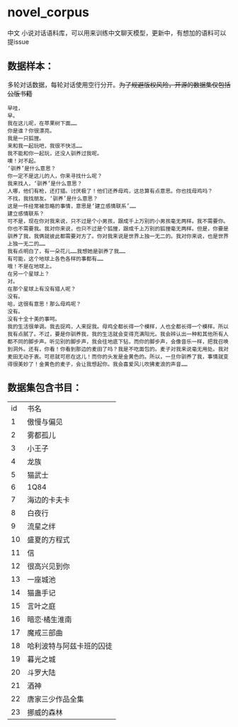 # novel_corpus
中文 小说对话语料库，可以用来训练中文聊天模型，更新中，有想加的语料可以提issue

## 数据样本：

多轮对话数据，每轮对话使用空行分开。~~为了规避版权风险，开源的数据集仅包括公版书籍~~

```
早哇，
早。
我在这儿呢，在苹果树下面……
你是谁？你很漂亮。
我是一只狐狸。
来和我一起玩吧，我很不快活……
我不能和你一起玩，还没人驯养过我呢。
噢！对不起。
‘驯养’是什么意思？
你一定不是这儿的人，你来寻找什么呢？
我来找人，‘驯养’是什么意思？
人哪，他们有枪，还打猎。讨厌极了！他们还养母鸡，这总算有点意思。你也找母鸡吗？
不找，我找朋友。‘驯养’是什么意思？
这是一件经常被忽略的事情，意思是‘建立感情联系’……
建立感情联系？
可不是，现在你对我来说，只不过是个小男孩，跟成千上万别的小男孩毫无两样。我不需要你。你也不需要我。我对你来说，也只不过是个狐狸，跟成千上万别的狐狸毫无两样。但是，你要是驯养了我，我俩就彼此都需要对方了。你对我来说是世界上独一无二的。我对你来说，也是世界上独一无二的……
我有点明白了，有一朵花儿……我想她是驯养了我……
有可能，这个地球上各色各样的事都有……
哦！不是在地球上。
在另一个星球上？
对。
在那个星球上有没有猎人呢？
没有。
哈，这很有意思！那么母鸡呢？
没有。
没有十全十美的事呵。
我的生活很单调。我去捉鸡，人来捉我。母鸡全都长得一个模样，人也全都长得一个模样。所以我有点腻了。不过，要是你驯养我，我的生活就会变得充满阳光。我会辨认出一种和其他所有人都不同的脚步声。听见别的脚步声，我会往地底下钻，而你的脚步声，会像音乐一样，把我召唤到洞外。还有，你看！你看到那边的麦田了吗？我是不吃面包的。麦子对我来说毫无用处。我对麦田无动于衷。可悲就可悲在这儿！而你的头发是金黄色的。所以，一旦你驯养了我，事情就变得很美妙了！金黄色的麦子，会让我想起你。我会喜爱风儿吹拂麦浪的声音……
```

## 数据集包含书目：

<table>
<tr>
<td>id</td>
<td>书名</td>
</tr>
<tr>
<td>1</td>
<td>傲慢与偏见</td>
</tr>
<tr>
<td>2</td>
<td>雾都孤儿</td>
</tr>
<tr>
<td>3</td>
<td>小王子</td>
</tr>

<tr>
<td>4</td>
<td>龙族</td>
</tr>

<tr>
<td>5</td>
<td>猫武士</td>
</tr>

<tr>
<td>6</td>
<td>1Q84</td>
</tr>

<tr>
<td>7</td>
<td>海边的卡夫卡</td>
</tr>

<tr>
<td>8</td>
<td>白夜行</td>
</tr>

<tr>
<td>9</td>
<td>流星之绊</td>
</tr>

<tr>
<td>10</td>
<td>盛夏的方程式</td>
</tr>

<tr>
<td>11</td>
<td>信</td>
</tr>

<tr>
<td>12</td>
<td>很高兴见到你</td>
</tr>

<tr>
<td>13</td>
<td>一座城池</td>
</tr>

<tr>
<td>14</td>
<td>猫蛊手记</td>
</tr>

<tr>
<td>15</td>
<td>言叶之庭</td>
</tr>

<tr>
<td>16</td>
<td>暗恋·橘生淮南</td>
</tr>

<tr>
<td>17</td>
<td>魔戒三部曲</td>
</tr>

<tr>
<td>18</td>
<td>哈利波特与阿兹卡班的囚徒</td>
</tr>

<tr>
<td>19</td>
<td>暮光之城</td>
</tr>

<tr>
<td>20</td>
<td>斗罗大陆</td>
</tr>

<tr>
<td>21</td>
<td>酒神</td>
</tr>

<tr>
<td>22</td>
<td>唐家三少作品全集</td>
</tr>
  
<tr>
<td>23</td>
<td>挪威的森林</td>
</tr>

</table>
